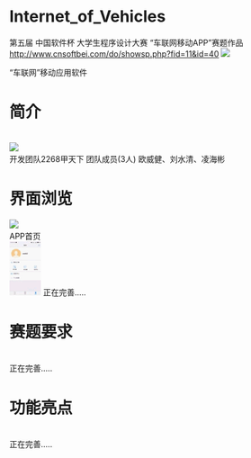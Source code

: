 # Internet_of_Vehicles

第五届 中国软件杯 大学生程序设计大赛 “车联网移动APP”赛题作品 http://www.cnsoftbei.com/do/showsp.php?fid=11&id=40
<img src="https://github.com/kennyouyang/Internet_of_Vehicles/blob/master/show/newcnsoft_01_01_02_01.jpg">


“车联网”移动应用软件

<h1>简介</h1>
<br>
<img src="https://github.com/kennyouyang/Internet_of_Vehicles/blob/master/logo.png">
<br>
开发团队2268甲天下 团队成员(3人) 
欧威健、刘水清、凌海彬
<h1>界面浏览</h1>
<img src="https://github.com/kennyouyang/Internet_of_Vehicles/blob/gh-pages/show/%E9%99%84%E8%BF%91%E5%8A%A0%E6%B2%B9%E7%AB%992.gif">
 <br>
APP首页
 <br>
 <img src="https://github.com/yan647/Internet_of_Vehicles/blob/master/show/%E4%B8%AA%E4%BA%BA%E4%BF%A1%E6%81%AF%E7%AE%A1%E7%90%86.gif">
正在完善.....
<h1>赛题要求</h1>
 <br>
正在完善.....
<h1>功能亮点</h1>
 <br>
正在完善.....
